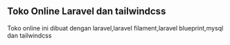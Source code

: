 
## Toko Online Laravel dan tailwindcss
<p>Toko online ini dibuat dengan laravel,laravel filament,laravel blueprint,mysql dan tailwindcss</p>